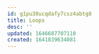 ```yaml
---
id: g1pu38ucqdafy7csz4abtg8
title: Loops
desc: ''
updated: 1646687707110
created: 1641839634081
---
```

